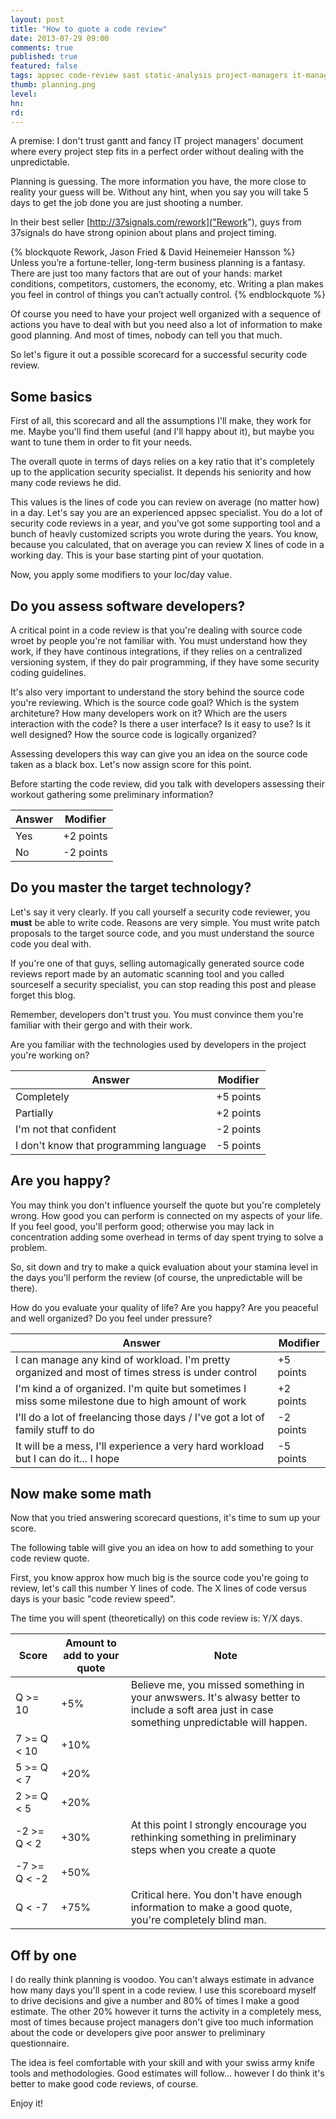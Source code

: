 ```yaml
---
layout: post
title: "How to quote a code review"
date: 2013-07-29 09:00
comments: true
published: true
featured: false
tags: appsec code-review sast static-analysis project-managers it-managers quote quotation 37signals myth forecast
thumb: planning.png
level:
hn: 
rd: 
---
```


A premise: I don't trust gantt and fancy IT project managers' document where
every project step fits in a perfect order without dealing with the
unpredictable.

Planning is guessing. The more information you have, the more close to reality
your guess will be. Without any hint, when you say you will take 5 days to get
the job done you are just shooting a number.

<!-- more -->

In their best seller [http://37signals.com/rework]("Rework"), guys from
37signals do have strong opinion about plans and project timing.

{% blockquote Rework, Jason Fried & David Heinemeier Hansson %}
Unless you’re a fortune-teller, long-term business planning is a fantasy. There
are just too many factors that are out of your hands: market conditions,
competitors, customers, the economy, etc. Writing a plan makes you feel in
control of things you can’t actually control.
{% endblockquote %}

Of course you need to have your project well organized with a sequence of
actions you have to deal with but you need also a lot of information to make
good planning. And most of times, nobody can tell you that much.

So let's figure it out a possible scorecard for a successful security code
review.

## Some basics

First of all, this scorecard and all the assumptions I'll make, they work for
me. Maybe you'll find them useful (and I'll happy about it), but maybe you want
to tune them in order to fit your needs.

The overall quote in terms of days relies on a key ratio that it's completely
up to the application security specialist. It depends his seniority and how
many code reviews he did. 

This values is the lines of code you can review on average (no matter how) in a
day.
Let's say you are an experienced appsec specialist. You do a lot of security
code reviews in a year, and you've got some supporting tool and a bunch of
heavly customized scripts you wrote during the years.
You know, because you calculated, that on average you can review X lines of
code in a working day. This is your base starting pint of your quotation.

Now, you apply some modifiers to your loc/day value.

## Do you assess software developers?

A critical point in a code review is that you're dealing with source code wroet
by people you're not familiar with. You must understand how they work, if they
have continous integrations, if they relies on a centralized versioning system,
if they do pair programming, if they have some security coding guidelines.

It's also very important to understand the story behind the source code you're
reviewing. Which is the source code goal? Which is the system architeture? How
many developers work on it? Which are the users interaction with the code? Is
there a user interface? Is it easy to use? Is it well designed? How the source
code is logically organized?

Assessing developers this way can give you an idea on the source code taken as
a black box.
Let's now assign score for this point.


<span class="question">
Before starting the code review, did you talk with developers assessing their
workout gathering some preliminary information?
</span>

<table class="table-striped table-bordered table">
  <thead>
    <tr>
      <th>Answer</th>
      <th>Modifier</th>
    </tr>
  </thead>

  <tbody>
    <tr><td>Yes</td><td>+2 points</td></tr>
    <tr><td>No</td><td>-2 points</td></tr>
    
  </tbody>
</table>

## Do you master the target technology?

Let's say it very clearly. If you call yourself a security code reviewer, you
**must** be able to write code. Reasons are very simple. You must write patch
proposals to the target source code, and you must understand the source code
you deal with.

If you're one of that guys, selling automagically generated source code reviews
report made by an automatic scanning tool and you called sourceself a security
specialist, you can stop reading this post and please forget this blog.

Remember, developers don't trust you. You must convince them you're familiar
with their gergo and with their work.

<span class="question">
Are you familiar with the technologies used by developers in the project you're
working on?
</span>
<table class="table-striped table-bordered table">
  <thead>
    <tr>
      <th>Answer</th>
      <th>Modifier</th>
    </tr>
  </thead>

  <tbody>
    <tr><td>Completely</td><td>+5 points</td></tr>
    <tr><td>Partially</td><td>+2 points</td></tr>
    <tr><td>I'm not that confident</td><td>-2 points</td></tr>
    <tr><td>I don't know that programming language</td><td>-5 points</td></tr>
  </tbody>
</table>

## Are you happy?

You may think you don't influence yourself the quote but you're completely
wrong. How good you can perform is connected on my aspects of your life. If you
feel good, you'll perform good; otherwise you may lack in concentration adding
some overhead in terms of day spent trying to solve a problem.

So, sit down and try to make a quick evaluation about your stamina level in the
days you'll perform the review (of course, the unpredictable will be there).

<span class="question">
How do you evaluate your quality of life? Are you happy? Are you peaceful and
well organized? Do you feel under pressure?
</span>
<table class="table-striped table-bordered table">
  <thead>
    <tr>
      <th>Answer</th>
      <th>Modifier</th>
    </tr>
  </thead>

  <tbody>
    <tr><td>I can manage any kind of workload. I'm pretty organized and most of times stress is under control</td><td>+5 points</td></tr>
    <tr><td>I'm kind a of organized. I'm quite but sometimes I miss some milestone due to high amount of work</td><td>+2 points</td></tr>
    <tr><td>I'll do a lot of freelancing those days / I've got a lot of family stuff to do</td><td>-2 points</td></tr>
    <tr><td>It will be a mess, I'll experience a very hard workload but I can do it... I hope</td><td>-5 points</td></tr>
    
  </tbody>
</table>

## Now make some math

Now that you tried answering scorecard questions, it's time to sum up your
score.

The following table will give you an idea on how to add something to your code
review quote.

First, you know approx how much big is the source code you're going to review,
let's call this number Y lines of code. The X lines of code versus days is your
basic "code review speed".

The time you will spent (theoretically) on this code review is: Y/X days.

<table class="table-striped table-bordered table">
  <thead>
    <tr>
      <th>Score</th>
      <th>Amount to add to your quote</th>
      <th>Note</th>
    </tr>
  </thead>

  <tbody>
    <tr><td>Q &gt;= 10</td><td>+5%</td><td>Believe me, you missed something in your anwswers. It's alwasy better to include a soft area just in case something unpredictable will happen.</td></tr>
    <tr><td>7 &gt;= Q &lt; 10 </td><td>+10%</td><td></td></tr>
    <tr><td>5 &gt;= Q &lt; 7</td><td>+20%</td><td></td></tr>
    <tr><td>2 &gt;= Q &lt; 5</td><td>+20%</td><td></td></tr>
    <tr><td>-2 &gt;= Q &lt; 2</td><td>+30%</td><td>At this point I strongly encourage you rethinking something in preliminary steps when you create a quote</td></tr>
    <tr><td>-7 &gt;= Q &lt; -2</td><td>+50%</td><td></td></tr>
    <tr><td>Q &lt; -7</td><td>+75%</td><td>Critical here. You don't have enough information to make a good quote, you're completely blind man.</td></tr>
  </tbody>
</table>

## Off by one

I do really think planning is voodoo. You can't always estimate in advance how
many days you'll spent in a code review. I use this scoreboard myself to drive
decisions and give a number and 80% of times I make a good estimate. The other
20% however it turns the activity in a completely mess, most of times because
project managers don't give too much information about the code or developers
give poor answer to preliminary questionnaire.

The idea is feel comfortable with your skill and with your swiss army knife
tools and methodologies. Good estimates will follow... however I do think it's
better to make good code reviews, of course.

Enjoy it!

